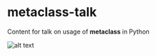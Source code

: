 # metaclass-talk
Content for talk on usage of __metaclass__ in Python

![alt text](https://alaskaairblog.files.wordpress.com/2017/08/totality-crop.jpg?w=2560&h=1200&crop=1)
